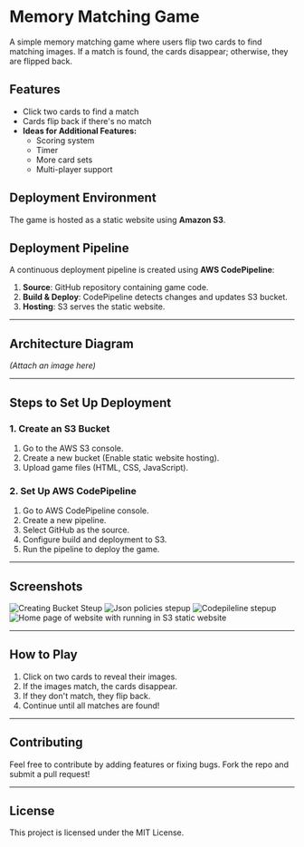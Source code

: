 # Memory Matching Game

A simple memory matching game where users flip two cards to find matching images. If a match is found, the cards disappear; otherwise, they are flipped back.

## Features
- Click two cards to find a match
- Cards flip back if there's no match
- **Ideas for Additional Features:**
  - Scoring system
  - Timer
  - More card sets
  - Multi-player support

## Deployment Environment
The game is hosted as a static website using **Amazon S3**.

## Deployment Pipeline
A continuous deployment pipeline is created using **AWS CodePipeline**:
1. **Source**: GitHub repository containing game code.
2. **Build & Deploy**: CodePipeline detects changes and updates S3 bucket.
3. **Hosting**: S3 serves the static website.

---

## Architecture Diagram
*(Attach an image here)*

---

## Steps to Set Up Deployment
### 1. Create an S3 Bucket
1. Go to the AWS S3 console.
2. Create a new bucket (Enable static website hosting).
3. Upload game files (HTML, CSS, JavaScript).

### 2. Set Up AWS CodePipeline
1. Go to AWS CodePipeline console.
2. Create a new pipeline.
3. Select GitHub as the source.
4. Configure build and deployment to S3.
5. Run the pipeline to deploy the game.

---

## Screenshots
![Creating Bucket Steup](https://github.com/user-attachments/assets/6aa5c189-4e3e-4e44-8b9d-6137e4a95487)
![Json policies stepup](https://github.com/user-attachments/assets/4ae43ca6-2083-4541-817d-a82bc93783d3)
![Codepileline stepup](URL_TO_IMAGE](https://github.com/user-attachments/assets/643a50fa-3690-4641-9ede-eb363ebb5ae8))
![Home page of website with running in S3 static website](URL_TO_IMAGE](https://github.com/user-attachments/assets/f79b9eb5-e564-4db2-b063-f0085cc97224))


---

## How to Play
1. Click on two cards to reveal their images.
2. If the images match, the cards disappear.
3. If they don't match, they flip back.
4. Continue until all matches are found!

---

## Contributing
Feel free to contribute by adding features or fixing bugs. Fork the repo and submit a pull request!

---

## License
This project is licensed under the MIT License.
